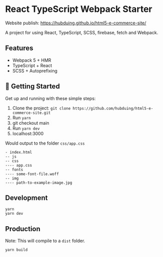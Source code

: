 # React TypeScript Webpack Starter

Website publish: https://hubduing.github.io/html5-e-commerce-site/

A project for using React, TypeScript, SCSS, firebase, fetch and Webpack.

## Features
- Webpack 5 + HMR
- TypeScript + React
- SCSS + Autoprefixing 

## 🚀 Getting Started

Get up and running with these simple steps:

1. Clone the project: `git clone https://github.com/hubduing/html5-e-commerce-site.git`
2. Run `yarn`
3. git checkout main
4. Run `yarn dev`
5. localhost:3000

Would output to the folder `css/app.css` 

```
- index.html
-- js
-- css
---- app.css
-- fonts
---- some-font-file.woff
-- img
---- path-to-example-image.jpg
```


## Development

```shell
yarn
yarn dev
```

## Production
Note: This will compile to a `dist` folder.
```shell
yarn build
```
